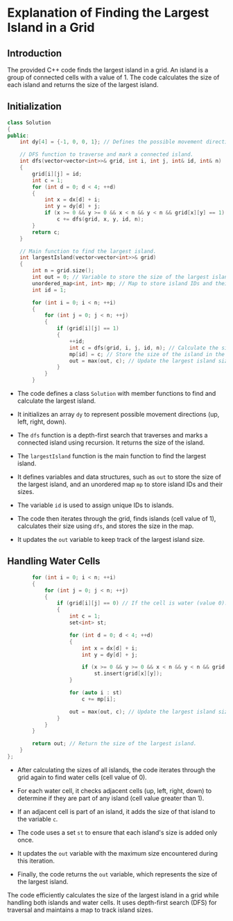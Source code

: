 # Explanation of Finding the Largest Island in a Grid

## Introduction
The provided C++ code finds the largest island in a grid. An island is a group of connected cells with a value of 1. The code calculates the size of each island and returns the size of the largest island.

## Initialization
```cpp
class Solution
{
public:
    int dy[4] = {-1, 0, 0, 1}; // Defines the possible movement directions (up, left, right, down).

    // DFS function to traverse and mark a connected island.
    int dfs(vector<vector<int>>& grid, int i, int j, int& id, int& n)
    {
        grid[i][j] = id;
        int c = 1;
        for (int d = 0; d < 4; ++d)
        {
            int x = dx[d] + i;
            int y = dy[d] + j;
            if (x >= 0 && y >= 0 && x < n && y < n && grid[x][y] == 1)
                c += dfs(grid, x, y, id, n);
        }
        return c;
    }

    // Main function to find the largest island.
    int largestIsland(vector<vector<int>>& grid)
    {
        int n = grid.size();
        int out = 0; // Variable to store the size of the largest island.
        unordered_map<int, int> mp; // Map to store island IDs and their sizes.
        int id = 1;

        for (int i = 0; i < n; ++i)
        {
            for (int j = 0; j < n; ++j)
            {
                if (grid[i][j] == 1)
                {
                    ++id;
                    int c = dfs(grid, i, j, id, n); // Calculate the size of the island.
                    mp[id] = c; // Store the size of the island in the map.
                    out = max(out, c); // Update the largest island size.
                }
            }
        }
```

- The code defines a class `Solution` with member functions to find and calculate the largest island.

- It initializes an array `dy` to represent possible movement directions (up, left, right, down).

- The `dfs` function is a depth-first search that traverses and marks a connected island using recursion. It returns the size of the island.

- The `largestIsland` function is the main function to find the largest island.

- It defines variables and data structures, such as `out` to store the size of the largest island, and an unordered map `mp` to store island IDs and their sizes.

- The variable `id` is used to assign unique IDs to islands.

- The code then iterates through the grid, finds islands (cell value of 1), calculates their size using `dfs`, and stores the size in the map.

- It updates the `out` variable to keep track of the largest island size.

## Handling Water Cells
```cpp
        for (int i = 0; i < n; ++i)
        {
            for (int j = 0; j < n; ++j)
            {
                if (grid[i][j] == 0) // If the cell is water (value 0).
                {
                    int c = 1;
                    set<int> st;

                    for (int d = 0; d < 4; ++d)
                    {
                        int x = dx[d] + i;
                        int y = dy[d] + j;

                        if (x >= 0 && y >= 0 && x < n && y < n && grid[x][y] > 1)
                            st.insert(grid[x][y]);
                    }

                    for (auto i : st)
                        c += mp[i];

                    out = max(out, c); // Update the largest island size if necessary.
                }
            }
        }

        return out; // Return the size of the largest island.
    }
};
```

- After calculating the sizes of all islands, the code iterates through the grid again to find water cells (cell value of 0).

- For each water cell, it checks adjacent cells (up, left, right, down) to determine if they are part of any island (cell value greater than 1).

- If an adjacent cell is part of an island, it adds the size of that island to the variable `c`.

- The code uses a set `st` to ensure that each island's size is added only once.

- It updates the `out` variable with the maximum size encountered during this iteration.

- Finally, the code returns the `out` variable, which represents the size of the largest island.

The code efficiently calculates the size of the largest island in a grid while handling both islands and water cells. It uses depth-first search (DFS) for traversal and maintains a map to track island sizes.